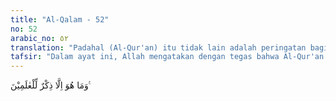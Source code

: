```yaml
---
title: "Al-Qalam - 52"
no: 52
arabic_no: ٥٢
translation: "Padahal (Al-Qur'an) itu tidak lain adalah peringatan bagi seluruh alam."
tafsir: "Dalam ayat ini, Allah mengatakan dengan tegas bahwa Al-Qur'an itu berisi petunjuk dan pelajaran untuk kebahagiaan hidup manusia di dunia dan akhirat. Ia diperuntukkan bagi seluruh manusia di mana pun mereka berada, baik bagi penduduk negeri-negeri yang telah maju ataupun bagi penduduk negeri yang sedang berkembang atau terbelakang, baik untuk orang yang pintar maupun untuk orang yang bodoh, baik penduduk kota maupun penduduk desa, baik bagi orang yang kaya maupun bagi orang-orang yang miskin, dan sebagainya. Oleh karena itu, setiap orang dapat belajar memahami dan mempelajari Al-Qur'an, asal ia mempunyai sikap akan menerima setiap kebenaran yang disampaikan kepadanya. Jika seseorang belum mempunyai sikap yang demikian, walaupun hati dan pikirannya telah menerima kebenaran Al-Qur'an, namun hawa nafsunya memerintahkan agar ia menentang Al-Qur'an itu dan mengatakannya sebagai buatan manusia atau tuduhan lainnya.\n\nBerapa banyak orang yang terus-menerus melawan kebenaran dan keadilan karena memperturutkan hawa nafsunya, seperti hawa nafsu ingin pangkat, kedudukan, harta yang banyak, takut dipencilkan oleh golongannya, takut meninggalkan kepercayaan nenek moyangnya, dan sebagainya. Betapa banyak orang yang bersedia membunuh teman, saudara kandung, bahkan ayah dan ibunya karena mengiuti hawa nafsunya.\n\nMuhammad saw adalah seorang nabi dan rasul Allah yang telah terbukti kejujurannya, seorang yang dihormati dan dipercayai oleh kaumnya, adil sempurna akal pikirannya, tidak seorang pun yang mengingkarinya. Setelah beliau diangkat Allah sebagai nabi dan rasul, timbullah rasa benci itu, karena mengikuti Muhammad saw berarti meninggalkan pangkat, harta, kesenangan, dan kesewenang-wenangan."
---
```


وَمَا هُوَ اِلَّا ذِكْرٌ لِّلْعٰلَمِيْنَ ࣖ 

